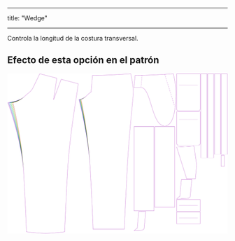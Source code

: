- - -
title: "Wedge"
- - -

Controla la longitud de la costura transversal.

## Efecto de esta opción en el patrón

![Esta imagen muestra el efecto de esta opción superponiendo varias variantes que tienen un valor diferente para esta opción](theo_wedge_sample.svg "Effect of this option on the pattern")
